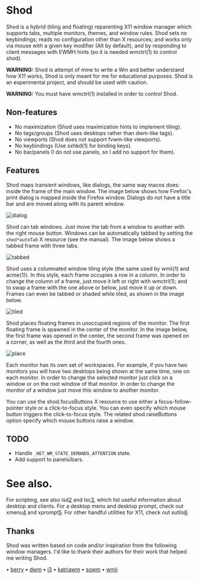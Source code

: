 # Shod

Shod is a hybrid (tiling and floating) reparenting X11 window manager
which supports tabs, multiple monitors, themes, and window rules.  Shod
sets no keybindings; reads no configuration other than X resources; and
works only via mouse with a given key modifier (Alt by default), and by
responding to client messages with EWMH hints (so it is needed wmctrl(1)
to control shod).

**WARNING:**
         Shod is attempt of mine to write a Wm and better understand how
         X11 works, Shod is only meant for me for educational purposes.
         Shod is an experimental project, and should be used with caution.

**WARNING:**
         You must have wmctrl(1) installed in order to control Shod.

## Non-features

* No maximization (Shod uses maximization hints to implement tiling).
* No tags/groups (Shod uses desktops rather than dwm-like tags).
* No viewports (Shod does not support fvwm-like viewports).
* No keybindings (Use sxhkd(1) for binding keys).
* No bar/panels (I do not use panels, so I add no support for them).

## Features

Shod maps transient windows, like dialogs, the same way macos does:
inside the frame of the main window.  The image below shows how
Firefox's print dialog is mapped inside the Firefox window.  Dialogs
do not have a title bar and are moved along with its parent window.

![dialog](https://user-images.githubusercontent.com/63266536/121970383-d3d39700-cd4c-11eb-8073-50663dcbc571.png)

Shod can tab windows. Just move the tab from a window to another with
the right mouse button.  Windows can be automatically tabbed by
setting the `shod*autoTab` X resource (see the manual).  The image
below shows a tabbed frame with three tabs.

![tabbed](https://user-images.githubusercontent.com/63266536/121970385-d504c400-cd4c-11eb-9795-250e8c236078.png)

Shod uses a columnated window tiling style (the same used by wmii(1)
and acme(1)).  In this style, each frame occupies a row in a column.
In order to change the column of a frame, just move it left or right
with wmctrl(1); and to swap a frame with the one above or below, just
move it up or down.  Frames can even be tabbed or shaded while tiled,
as shown in the image below.

![tiled](https://user-images.githubusercontent.com/63266536/121972792-501ca900-cd52-11eb-8c6c-f9c052d9f416.png)

Shod places floating frames in unoccupied regions of the monitor.
The first floating frame is spawned in the center of the monitor.
In the image below, the first frame was opened in the center, the
second frame was opened on a corner, as well as the third and the
fourth ones.

![place](https://user-images.githubusercontent.com/63266536/121972790-4eeb7c00-cd52-11eb-9374-65a9f13675a2.png)

Each monitor has its own set of workspaces.  For example, if you have
two monitors you will have two desktops being shown at the same time,
one on each monitor.  In order to change the selected monitor just
click on a window or on the root window of that monitor.  In order to
change the monitor of a window just move this window to another
monitor.

You can use the shod.focusButtons X resource to use either a
focus-follow-pointer style or a click-to-focus style.  You can even
specify which mouse button triggers the click-to-focus style.  The
related shod.raiseButtons option specify which mouse buttons raise
a window.

## TODO

* Handle `_NET_WM_STATE_DEMANDS_ATTENTION` state.
* Add support to panels/bars.

# See also.

For scripting, see also lsd[2] and lsc[3], which list useful information
about desktop and clients.  For a desktop menu and desktop prompt, check
out xmenu[4] and xprompt[5].  For other handful utilities for X11, check
out xutils[6].

[2]:https://github.com/phillbush/lsd
[3]:https://github.com/phillbush/lsc
[4]:https://github.com/phillbush/xmenu
[5]:https://github.com/phillbush/xprompt
[6]:https://github.com/phillbush/xutils

## Thanks

Shod was written based on code and/or inspiration from the following
window managers.  I'd like to thank their authors for their work that
helped me writing Shod.

• [berry](https://berrywm.org)
• [dwm](https://dwm.suckless.org)
• [i3](https://i3wm.org)
• [katriawm](https://www.uninformativ.de/git/katriawm/file/README.html)
• [sowm](https://github.com/dylanaraps/sowm)
• [wmii](https://github.com/0intro/wmii)
